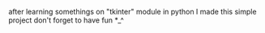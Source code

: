 after learning somethings on "tkinter" module in python
I made this simple project
don't forget to have fun *_^
